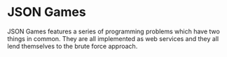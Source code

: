 JSON Games
========================

JSON Games features a series of programming problems which have two things in common. They are all implemented as web services and they all lend themselves to the brute force approach.